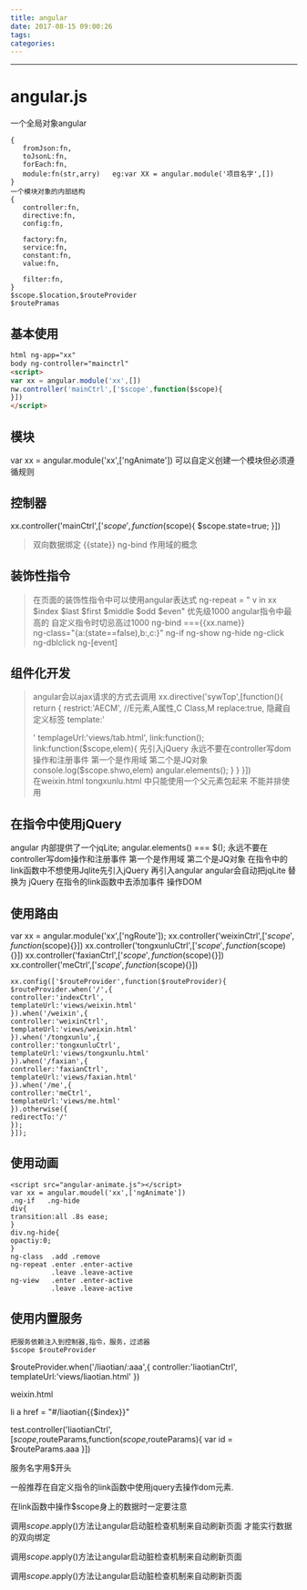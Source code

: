 ```yaml
---
title: angular
date: 2017-08-15 09:00:26
tags:
categories:
---
```

------

<!-- more -->
# angular.js
  
  一个全局对象angular  
  ```
  {
     fromJson:fn,
     toJsonL:fn,
     forEach:fn,
     module:fn(str,arry)   eg:var XX = angular.module('项目名字',[])
  } 
  一个模块对象的内部结构
  {
     controller:fn,
     directive:fn,
     config:fn,

     factory:fn,
     service:fn,
     constant:fn,
     value:fn,

     filter:fn,
  }
  $scope.$location,$routeProvider
  $routePramas
  ```
## 基本使用
  ```html
  html ng-app="xx"
  body ng-controller="mainctrl"
  <script>
  var xx = angular.module('xx',[])
  nw.controller('mainCtrl',['$scope',function($scope){
  }])
  </script>	
  ```
## 模块
  <script src="angular-animate.js"></script>
  var xx = angular.module('xx',['ngAnimate'])
  可以自定义创建一个模块但必须遵循规则

## 控制器
   xx.controller('mainCtrl',['$scope',function($scope){
       $scope.state=true;
   }])
> 双向数据绑定  {{state}}  ng-bind
> 作用域的概念

## 装饰性指令
>  在页面的装饰性指令中可以使用angular表达式
   ng-repeat = " v in xx $index $last $first $middle $odd $even"  优先级1000 angular指令中最高的 自定义指令时切忌高过1000
   ng-bind ==={{xx.name}}   
   ng-class="{a:(state==false),b:,c:}"
   ng-if
   ng-show
   ng-hide
   ng-click
   ng-dblclick
   ng-[event]

## 组件化开发
>  angular会以ajax请求的方式去调用
   xx.directive('sywTop',[function(){
       return {
       restrict:'AECM', //E元素,A属性,C Class,M 
       replace:true,  隐藏自定义标签
       template:'<div></div>'
       templageUrl:'views/tab.html',
       link:function();
       link:function($scope,elem){  先引入jQuery  永远不要在controller写dom操作和注册事件 第一个是作用域 第二个是JQ对象
         console.log($scope.shwo,elem)
         angular.elements();
          }
       }
   }])  
在weixin.html  tongxunlu.html  中只能使用一个父元素包起来 不能并排使用

## 在指令中使用jQuery
   angular 内部提供了一个jqLite;
   angular.elements() === $();
   永远不要在controller写dom操作和注册事件 第一个是作用域 第二个是JQ对象
   在指令中的link函数中不想使用Jqlite先引入jQuery 再引入angular
   angular会自动把jqLite 替换为 jQuery
   在指令的link函数中去添加事件 操作DOM

## 使用路由
   <script src="angular-route.js"></script>
   <ng-view></ng-view>
   var xx = angular.module('xx',['ngRoute']);
   xx.controller('weixinCtrl',['$scope',function($scope){}])
   xx.controller('tongxunluCtrl',['$scope',function($scope){}])
   xx.controller('faxianCtrl',['$scope',function($scope){}])
   xx.controller('meCtrl',['$scope',function($scope){}])

   	xx.config(['$routeProvider',function($routeProvider){
   	$routeProvider.when('/',{
   	controller:'indexCtrl',
   	templateUrl:'views/weixin.html'
    }).when('/weixin',{
    controller:'weixinCtrl',
    templateUrl:'views/weixin.html'
    }).when('/tongxunlu',{
    controller:'tongxunluCtrl',
    templateUrl:'views/tongxunlu.html'
    }).when('/faxian',{
    controller:'faxianCtrl',
    templateUrl:'views/faxian.html'
    }).when('/me',{
    controller:'meCtrl',
    templateUrl:'views/me.html'
    }).otherwise({
    redirectTo:'/'
    });
    }]);

##  使用动画 
    <script src="angular-animate.js"></script>
    var xx = angular.moudel('xx',['ngAnimate'])  
    .ng-if   .ng-hide
    div{
    transition:all .8s ease;
    }
    div.ng-hide{
    opactiy:0;
    }
    ng-class  .add .remove
    ng-repeat .enter .enter-active
              .leave .leave-active
    ng-view   .enter .enter-active
              .leave .leave-active

##  使用内置服务
    把服务依赖注入到控制器,指令，服务，过滤器
    $scope $routeProvider


$routeProvider.when('/liaotian/:aaa',{
  controller:'liaotianCtrl',
  templateUrl:'views/liaotian.html'
})

weixin.html

li a href = "#/liaotian{{$index}}"


test.controller('liaotianCtrl',[$scope,$routeParams,function($scope,$routeParams){
    var id = $routeParams.aaa
}])


服务名字用$开头


一般推荐在自定义指令的link函数中使用jquery去操作dom元素.

在link函数中操作$scope身上的数据时一定要注意

调用$scope.$apply()方法让angular启动脏检查机制来自动刷新页面 才能实行数据的双向绑定

调用$scope.$apply()方法让angular启动脏检查机制来自动刷新页面

调用$scope.$apply()方法让angular启动脏检查机制来自动刷新页面